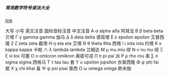 ##### 常用数学符号读法大全
[link](http://www.fhdq.net/sx/14.html)

大写	小写	英文注音	国际音标注音	中文注音
Α	α	alpha	alfa	阿耳法
Β	β	beta	beta	贝塔
Γ	γ	gamma	gamma	伽马
Δ	δ	deta	delta	德耳塔
Ε	ε	epsilon	epsilon	艾普西隆
Ζ	ζ	zeta	zeta	截塔
Η	η	eta	eta	艾塔
Θ	θ	theta	θita	西塔
Ι	ι	iota	iota	约塔
Κ	κ	kappa	kappa	卡帕
∧	λ	lambda	lambda	兰姆达
Μ	μ	mu	miu	缪
Ν	ν	nu	niu	纽
Ξ	ξ	xi	ksi	可塞
Ο	ο	omicron	omikron	奥密可戎
∏	π	pi	pai	派
Ρ	ρ	rho	rou	柔
∑	σ	sigma	sigma	西格马
Τ	τ	tau	tau	套
Υ	υ	upsilon	jupsilon	衣普西隆
Φ	φ	phi	fai	斐
Χ	χ	chi	khai	喜
Ψ	ψ	psi	psai	普西
Ω	ω	omega	omiga	欧米伽